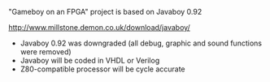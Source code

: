 "Gameboy on an FPGA" project is based on Javaboy 0.92

http://www.millstone.demon.co.uk/download/javaboy/

- Javaboy 0.92 was downgraded (all debug, graphic and sound functions were removed)
- Javaboy will be coded in VHDL or Verilog
- Z80-compatible processor will be cycle accurate